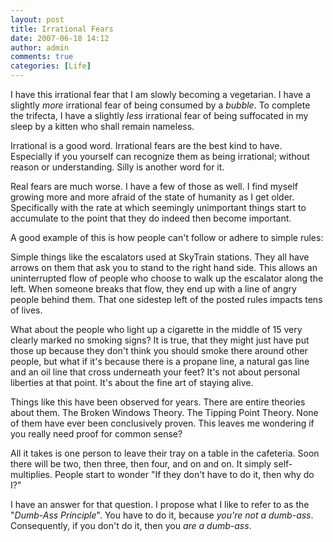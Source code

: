 ```yaml
---
layout: post
title: Irrational Fears
date: 2007-06-18 14:12
author: admin
comments: true
categories: [Life]
---
```

I have this irrational fear that I am slowly becoming a vegetarian.  I have a slightly <i>more</i> irrational fear of being consumed by a <i>bubble</i>.  To complete the trifecta, I have a slightly <i>less</i> irrational fear of being suffocated in my sleep by a kitten who shall remain nameless.

Irrational is a good word.  Irrational fears are the best kind to have.  Especially if you yourself can recognize them as being irrational; without reason or understanding.  Silly is another word for it.

Real fears are much worse.  I have a few of those as well.  I find myself growing more and more afraid of the state of humanity as I get older.  Specifically with the rate at which seemingly unimportant things start to accumulate to the point that they do indeed then become important.

A good example of this is how people can't follow or adhere to simple rules:

Simple things like the escalators used at SkyTrain stations.  They all have arrows on them that ask you to stand to the right hand side.  This allows an uninterrupted flow of people who choose to walk up the escalator along the left.  When someone breaks that flow, they end up with a line of angry people behind them.  That one sidestep left of the posted rules impacts tens of lives.

What about the people who light up a cigarette in the middle of 15 very clearly marked no smoking signs?  It is true, that they might just have put those up because they don't think you should smoke there around other people, but what if it's because there is a propane line, a natural gas line and an oil line that cross underneath your feet?  It's not about personal liberties at that point.  It's about the fine art of staying alive.

Things like this have been observed for years.  There are entire theories about them.  The Broken Windows Theory.  The Tipping Point Theory.  None of them have ever been conclusively proven.  This leaves me wondering if you really need proof for common sense?

All it takes is one person to leave their tray on a table in the cafeteria.  Soon there will be two, then three, then four, and on and on.  It simply self-multiplies.  People start to wonder "If they don't have to do it, then why do I?"

I have an answer for that question.  I propose what I like to refer to as the "<i>Dumb-Ass Principle</i>".  You have to do it, because <i>you're not a dumb-ass</i>.  Consequently, if you don't do it, then you <i>are a dumb-ass</i>.
